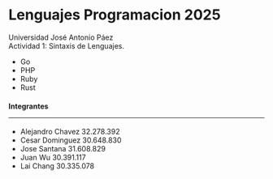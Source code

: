 # Lenguajes Programacion 2025 
Universidad José Antonio Páez  
Actividad 1: Sintaxis de Lenguajes.
- Go
- PHP
- Ruby
- Rust
  
#### Integrantes <hr>
- Alejandro Chavez 32.278.392 
- Cesar Dominguez 30.648.830 
- Jose Santana 31.608.829 
- Juan Wu 30.391.117
- Lai Chang 30.335.078 